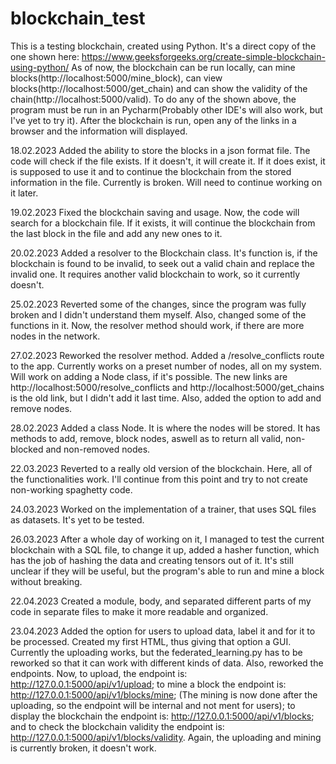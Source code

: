 # blockchain_test

This is a testing blockchain, created using Python. It's a direct copy of the one shown here: https://www.geeksforgeeks.org/create-simple-blockchain-using-python/
As of now, the blockchain can be run locally, can mine blocks(http://localhost:5000/mine_block), can view blocks(http://localhost:5000/get_chain) and can show the validity of the chain(http://localhost:5000/valid).
To do any of the shown above, the program must be run in an Pycharm(Probably other IDE's will also work, but I've yet to try it). After the blockchain is run, open any of the links in a browser and the information will displayed.

18.02.2023
Added the ability to store the blocks in a json format file. The code will check if the file exists. If it doesn't, it will create it. If it does exist, it is supposed to use it and to continue the blockchain from the stored information in the file. Currently is broken. Will need to continue working on it later.

19.02.2023
Fixed the blockchain saving and usage. Now, the code will search for a blockchain file. If it exists, it will continue the blockchain from the last block in the file and add any new ones to it.

20.02.2023
Added a resolver to the Blockchain class. It's function is, if the blockchain is found to be invalid, to seek out a valid chain and replace the invalid one. It requires another valid blockchain to work, so it currently doesn't.

25.02.2023
Reverted some of the changes, since the program was fully broken and I didn't understand them myself. Also, changed some of the functions in it. Now, the resolver method should work, if there are more nodes in the network.

27.02.2023
Reworked the resolver method. Added a /resolve_conflicts route to the app. Currently works on a preset number of nodes, all on my system. Will work on adding a Node class, if it's possible. The new links are http://localhost:5000/resolve_conflicts and http://localhost:5000/get_chains is the old link, but I didn't add it last time. Also, added the option to add and remove nodes.

28.02.2023
Added a class Node. It is where the nodes will be stored. It has methods to add, remove, block nodes, aswell as to return all valid, non-blocked and non-removed nodes.

22.03.2023
Reverted to a really old version of the blockchain. Here, all of the functionalities work. I'll continue from this point and try to not create non-working spaghetty code.

24.03.2023
Worked on the implementation of a trainer, that uses SQL files as datasets. It's yet to be tested.

26.03.2023
After a whole day of working on it, I managed to test the current blockchain with a SQL file, to change it up, added a hasher function, which has the job of hashing the data and creating tensors out of it. It's still unclear if they will be useful, but the program's able to run and mine a block without breaking.

22.04.2023
Created a module, body, and separated different parts of my code in separate files to make it more readable and organized.

23.04.2023
Added the option for users to upload data, label it and for it to be processed. Created my first HTML, thus giving that option a GUI. Currently the uploading works, but the federated_learning.py has to be reworked so that it can work with different kinds of data. Also, reworked the endpoints. Now, to upload, the endpoint is: http://127.0.0.1:5000/api/v1/upload; to mine a block the endpoint is: http://127.0.0.1:5000/api/v1/blocks/mine; (The mining is now done after the uploading, so the endpoint will be internal and not ment for users); to display the blockchain the endpoint is: http://127.0.0.1:5000/api/v1/blocks; and to check the blockchain validity the endpoint is: http://127.0.0.1:5000/api/v1/blocks/validity.
Again, the uploading and mining is currently broken, it doesn't work.
